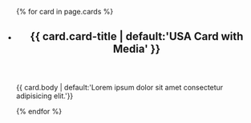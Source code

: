 <div class="resources">
    <ul class="usa-card-group">
        {% for card in page.cards %}
        <li class="tablet:grid-col-4 usa-card">
            <div class="usa-card__container">
                <header class="usa-card__header">
                    <h2 class="usa-card__heading">{{ card.card-title | default:'USA Card with Media' }}</h2>
                </header>
                <div class="usa-card__body">
                    <p> {{ card.body | default:'Lorem ipsum dolor sit amet consectetur adipisicing elit.'}}</p>
                </div>
            </div>
        </li>
        {% endfor %}
    </ul>
</div>